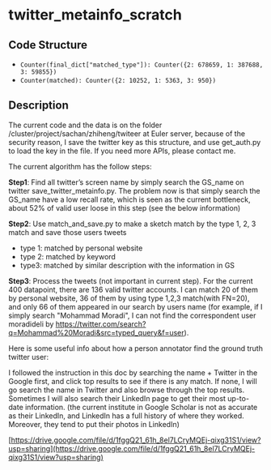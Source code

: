 # twitter_metainfo_scratch

## Code Structure
* `Counter(final_dict["matched_type"]): Counter({2: 678659, 1: 387688, 3: 59855})
`
* `Counter(matched): Counter({2: 10252, 1: 5363, 3: 950})`

## Description

The current code and the data is on the folder /cluster/project/sachan/zhiheng/twiteer at Euler server, because of the security reason, I save the twitter key as this structure, and use get_auth.py to load the key in the file. If you need more APIs, please contact me.

The current algorithm has the follow steps:

**Step1**: Find all twitter’s screen name by simply search the GS_name on twitter save_twitter_metainfo.py.
The problem now is that simply search the GS_name have a low recall rate, which is seen as the current bottleneck, about 52% of valid user loose in this step (see the below information)

**Step2**: Use match_and_save.py to make a sketch match by the type 1, 2, 3 match and save those users tweets
- type 1: matched by personal website
- type 2: matched by keyword
- type3: matched by similar description with the information in GS

**Step3**: Process the tweets (not important in current step). For the current 400 datapoint, there are 136 valid twitter accounts. I can match 20 of them by personal website, 36 of them by using type 1,2,3 match(with FN=20), and only 66 of them appeared in our search by users name (for example, if I simply search "Mohammad Moradi", I can not find the correspondent user moradideli by https://twitter.com/search?q=Mohammad%20Moradi&src=typed_query&f=user).

Here is some useful info about how a person annotator find the ground truth twitter user:

I followed the instruction in this doc by searching the name + Twitter in the Google first, and click top results to see if there is any match. If none, I will go search the name in Twitter and also browse through the top results. Sometimes I will also search their LinkedIn page to get their most up-to-date information. (the current institute in Google Scholar is not as accurate as their LinkedIn, and LinkedIn has a full history of where they worked. Moreover, they tend to put their photos in LinkedIn)

[https://drive.google.com/file/d/1fggQ21_61h_8el7LCryMQEj-qixg31S1/view?usp=sharing](https://drive.google.com/file/d/1fggQ21_61h_8el7LCryMQEj-qixg31S1/view?usp=sharing)
